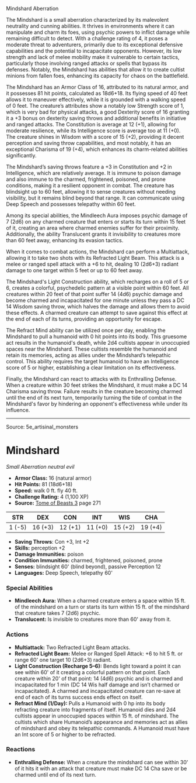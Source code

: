 <MonsterName/>Mindshard</MonsterName>
<CreatureType/>Aberration</CreatureType>

<summary>The Mindshard is a small aberration characterized by its malevolent neutrality and cunning abilities. It thrives in environments where it can manipulate and charm its foes, using psychic powers to inflict damage while remaining difficult to detect. With a challenge rating of 4, it poses a moderate threat to adventurers, primarily due to its exceptional defensive capabilities and the potential to incapacitate opponents. However, its low strength and lack of melee mobility make it vulnerable to certain tactics, particularly those involving ranged attacks or spells that bypass its defenses. Notably, the Mindshard has abilities that allow it to create cultist minions from fallen foes, enhancing its capacity for chaos on the battlefield.</summary>

<detail>

The Mindshard has an Armor Class of 16, attributed to its natural armor, and it possesses 81 hit points, calculated as 18d6+18. Its flying speed of 40 feet allows it to maneuver effectively, while it is grounded with a walking speed of 0 feet. The creature’s attributes show a notably low Strength score of 1, which is very bad for physical attacks, a good Dexterity score of 16 granting it a +3 bonus on dexterity saving throws and additional benefits in initiative and ranged attacks. The Constitution is average at 12 (+1), allowing for moderate resilience, while its Intelligence score is average too at 11 (+0). The creature shines in Wisdom with a score of 15 (+2), providing it decent perception and saving throw capabilities, and most notably, it has an exceptional Charisma of 19 (+4), which enhances its charm-related abilities significantly.

The Mindshard’s saving throws feature a +3 in Constitution and +2 in Intelligence, which are relatively average. It is immune to poison damage and also immune to the charmed, frightened, poisoned, and prone conditions, making it a resilient opponent in combat. The creature has blindsight up to 60 feet, allowing it to sense creatures without needing visibility, but it remains blind beyond that range. It can communicate using Deep Speech and possesses telepathy within 60 feet.

Among its special abilities, the Mindleech Aura imposes psychic damage of 7 (2d6) on any charmed creature that enters or starts its turn within 15 feet of it, creating an area where charmed enemies suffer for their proximity. Additionally, the ability Translucent grants it invisibility to creatures more than 60 feet away, enhancing its evasion tactics.

When it comes to combat actions, the Mindshard can perform a Multiattack, allowing it to take two shots with its Refracted Light Beam. This attack is a melee or ranged spell attack with a +6 to hit, dealing 10 (2d6+3) radiant damage to one target within 5 feet or up to 60 feet away. 

The Mindshard's Light Construction ability, which recharges on a roll of 5 or 6, creates a colorful, psychedelic pattern at a visible point within 60 feet. All creatures within 20 feet of that point suffer 14 (4d6) psychic damage and become charmed and incapacitated for one minute unless they pass a DC 14 Wisdom saving throw, which halves the damage and allows them to avoid these effects. A charmed creature can attempt to save against this effect at the end of each of its turns, providing an opportunity for escape.

The Refract Mind ability can be utilized once per day, enabling the Mindshard to pull a humanoid with 0 hit points into its body. This gruesome act results in the humanoid's death, while 2d4 cultists appear in unoccupied spaces near the Mindshard. These cultists resemble the humanoid and retain its memories, acting as allies under the Mindshard’s telepathic control. This ability requires the target humanoid to have an Intelligence score of 5 or higher, establishing a clear limitation on its effectiveness.

Finally, the Mindshard can react to attacks with its Enthralling Defense. When a creature within 30 feet strikes the Mindshard, it must make a DC 14 Charisma saving throw. Failure results in the creature becoming charmed until the end of its next turn, temporarily turning the tide of combat in the Mindshard's favor by hindering an opponent's effectiveness while under its influence.</detail>



---

Source: 5e_artisinal_monsters

# Mindshard

*Small* *Aberration* *neutral evil*

- **Armor Class:** 16 (natural armor)
- **Hit Points:** 81 (18d6+18)
- **Speed:** walk 0 ft. fly 40 ft.
- **Challenge Rating:** 4 (1,100 XP)
- **Source:** [Tome of Beasts 3](https://koboldpress.com/kpstore/product/tome-of-beasts-3-for-5th-edition/) page 271

| STR | DEX | CON | INT | WIS | CHA |
| --- | --- | --- | --- | --- | --- |
| 1 (-5) | 16 (+3) | 12 (+1) | 11 (+0) | 15 (+2) | 19 (+4) |

- **Saving Throws**: Con +3, Int +2
- **Skills:** perception +2
- **Damage Immunities:** poison
- **Condition Immunities:** charmed, frightened, poisoned, prone
- **Senses:** blindsight 60' (blind beyond), passive Perception 12
- **Languages:** Deep Speech, telepathy 60'

### Special Abilities

- **Mindleech Aura:** When a charmed creature enters a space within 15 ft. of the mindshard on a turn or starts its turn within 15 ft. of the mindshard that creature takes 7 (2d6) psychic.
- **Translucent:** Is invisible to creatures more than 60' away from it.

### Actions

- **Multiattack:** Two Refracted Light Beam attacks.
- **Refracted Light Beam:** Melee or Ranged Spell Attack: +6 to hit 5 ft. or range 60' one target 10 (2d6+3) radiant.
- **Light Construction (Recharge 5–6):** Bends light toward a point it can see within 60' of it creating a colorful pattern on that point. Each creature within 20' of that point: 14 (4d6) psychic and is charmed and incapacitated for 1 min (DC 14 Wis half damage and isn’t charmed or incapacitated). A charmed and incapacitated creature can re-save at end of each of its turns success ends effect on itself.
- **Refract Mind (1/Day):** Pulls a Humanoid with 0 hp into its body refracting creature into fragments of itself. Humanoid dies and 2d4 cultists appear in unoccupied spaces within 15 ft. of mindshard. The cultists which share Humanoid’s appearance and memories act as allies of mindshard and obey its telepathic commands. A Humanoid must have an Int score of 5 or higher to be refracted.

### Reactions

- **Enthralling Defense:** When a creature the mindshard can see within 30' of it hits it with an attack that creature must make DC 14 Cha save or be charmed until end of its next turn.




